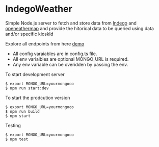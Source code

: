# IndegoWeather

 Simple Node.js server to fetch and store data from [Indego](https://www.rideindego.com/) and [openeathermap](https://openweathermap.org/current#name) and provide the hitorical data to be queried using data and/or specific kioskId 

Explore all endpoints from here [demo](https://lit-coast-74701.herokuapp.com/api/v1/explore/) 

* All config varaiables are in config.ts file.
* All env varialbles are optional MONGO_URL is required.
* Any env variable can be overidden by passing the env.

To start development server
```
$ export MONGO_URL=yourmongoco
$ npm run start:dev
```
To start the prodcution version
```
$ export MONGO_URL=yourmongoco
$ npm run build
$ npm start
```

Testing
```
$ export MONGO_URL=yourmongoco
$ npm test
```